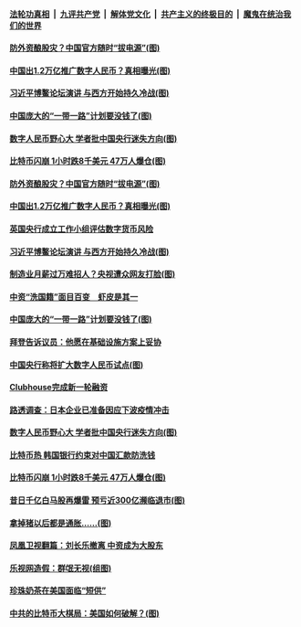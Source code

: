 ####  [法轮功真相](../../../../basic/blob/master/README.md?t=04210332) &nbsp;|&nbsp; [九评共产党](../../../../9ping.md/blob/master/README.md?t=04210332) &nbsp;|&nbsp; [解体党文化](../../../../jtdwh.md/blob/master/README.md?t=04210332)  &nbsp;|&nbsp; [共产主义的终极目的](../../../../gczydzjmd.md/blob/master/README.md?t=04210332) &nbsp;|&nbsp; [魔鬼在统治我们的世界](../../../../mgztzwmdsj.md/blob/master/README.md?t=04210332) 

#### [防外资酿股灾？中国官方随时“拔电源”(图)](../pages/p5/969339.md?t=04210332) 

#### [中国出1.2万亿推广数字人民币？真相曝光(图)](../pages/p5/969326.md?t=04210332) 

#### [习近平博鳌论坛演讲 与西方开始持久冷战(图)](../pages/p5/969318.md?t=04210332) 

#### [中国庞大的“一带一路”计划要没钱了(图)](../pages/p5/969240.md?t=04210332) 

#### [数字人民币野心大 学者批中国央行迷失方向(图)](../pages/p5/969235.md?t=04210332) 

#### [比特币闪崩 1小时跌8千美元 47万人爆仓(图)](../pages/p5/969196.md?t=04210332) 

#### [防外资酿股灾？中国官方随时“拔电源”(图)](../pages/p5/969339.md?t=04210332) 

#### [中国出1.2万亿推广数字人民币？真相曝光(图)](../pages/p5/969326.md?t=04210332) 

#### [英国央行成立工作小组评估数字货币风险](../pages/p5/969321.md?t=04210332) 

#### [习近平博鳌论坛演讲 与西方开始持久冷战(图)](../pages/p5/969318.md?t=04210332) 

#### [制造业月薪过万难招人？央视遭众网友打脸(图)](../pages/p5/969286.md?t=04210332) 

#### [中资“洗国籍”面目百变　虾皮是其一](../pages/p5/969277.md?t=04210332) 

#### [中国庞大的“一带一路”计划要没钱了(图)](../pages/p5/969240.md?t=04210332) 

#### [拜登告诉议员：他愿在基础设施方案上妥协](../pages/p5/969275.md?t=04210332) 

#### [中国央行称将扩大数字人民币试点(图)](../pages/p5/969272.md?t=04210332) 

#### [Clubhouse完成新一轮融资](../pages/p5/969238.md?t=04210332) 

#### [路透调查：日本企业已准备因应下波疫情冲击](../pages/p5/969237.md?t=04210332) 

#### [数字人民币野心大 学者批中国央行迷失方向(图)](../pages/p5/969235.md?t=04210332) 

#### [比特币热 韩国银行约束对中国汇款防洗钱](../pages/p5/969231.md?t=04210332) 

#### [比特币闪崩 1小时跌8千美元 47万人爆仓(图)](../pages/p5/969196.md?t=04210332) 

#### [昔日千亿白马股再爆雷 预亏近300亿濒临退市(图)](../pages/p5/969192.md?t=04210332) 

#### [拿掉猪以后都是通胀……(图)](../pages/p5/969172.md?t=04210332) 

#### [凤凰卫视翻篇：刘长乐撤离 中资成为大股东](../pages/p5/969183.md?t=04210332) 

#### [乐视网造假：群氓无视(组图)](../pages/p5/969177.md?t=04210332) 

#### [珍珠奶茶在美国面临“短供”](../pages/p5/969181.md?t=04210332) 

#### [中共的比特币大棋局：美国如何破解？(图)](../pages/p5/969174.md?t=04210332) 

